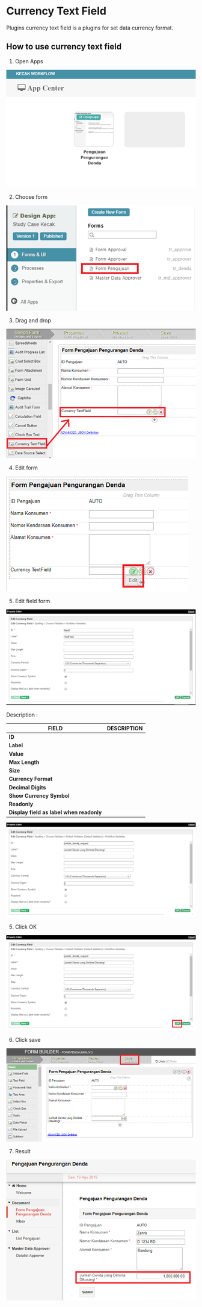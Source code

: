 # Currency Text Field

Plugins currency text field is a plugins for set data currency format.

## How to use currency text field

1. Open Apps

<img src = "https://raw.githubusercontent.com/kinnara-digital-studio/kecak-workflow/master/docs/assets/currencyTextField_openApps.png" alt = "" />

2. Choose form

<img src = "https://raw.githubusercontent.com/kinnara-digital-studio/kecak-workflow/master/docs/assets/currencyTextField_chooseForm.png" alt = "" />

3. Drag and drop

<img src = "https://raw.githubusercontent.com/kinnara-digital-studio/kecak-workflow/master/docs/assets/currencyTextField_dragDrop.png" alt = "" />

4. Edit form

<img src = "https://raw.githubusercontent.com/kinnara-digital-studio/kecak-workflow/master/docs/assets/currencyTextField_editForm.png" alt = "" />

5. Edit field form

<img src = "https://raw.githubusercontent.com/kinnara-digital-studio/kecak-workflow/master/docs/assets/currencyTextField_formField.png" alt = "" />


Description :

|                   FIELD                 |                        DESCRIPTION                        |
|-----------------------------------------|-----------------------------------------------------------|
|**ID**                                   ||
|**Label**                                |               |
|**Value**                                |  |
|**Max Length**                           |               |
|**Size**                                 |                           |
|**Currency Format**                      |              |
|**Decimal Digits**                       |                                   |
|**Show Currency Symbol**                 |                                   |
|**Readonly**                             |                                   |
|**Display field as label when readonly** |                                   |

<img src = "https://raw.githubusercontent.com/kinnara-digital-studio/kecak-workflow/master/docs/assets/currencyTextField_fillForm.png" alt = "" />

5. Click OK

<img src = "https://raw.githubusercontent.com/kinnara-digital-studio/kecak-workflow/master/docs/assets/currencyTextField_ok.png" alt = "" />


6. Click save

<img src = "https://raw.githubusercontent.com/kinnara-digital-studio/kecak-workflow/master/docs/assets/currencyTextField_save.png" alt = "" />

7. Result

<img src = "https://raw.githubusercontent.com/kinnara-digital-studio/kecak-workflow/master/docs/assets/currencyTextField_result.png" alt = "" />
